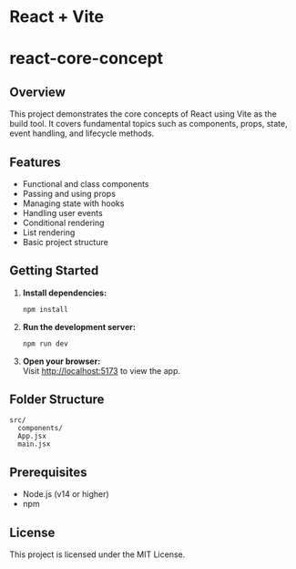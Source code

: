 # React + Vite
# react-core-concept
## Overview

This project demonstrates the core concepts of React using Vite as the build tool. It covers fundamental topics such as components, props, state, event handling, and lifecycle methods.

## Features

- Functional and class components
- Passing and using props
- Managing state with hooks
- Handling user events
- Conditional rendering
- List rendering
- Basic project structure

## Getting Started

1. **Install dependencies:**
    ```bash
    npm install
    ```

2. **Run the development server:**
    ```bash
    npm run dev
    ```

3. **Open your browser:**  
    Visit [http://localhost:5173](http://localhost:5173) to view the app.

## Folder Structure

```
src/
  components/
  App.jsx
  main.jsx
```

## Prerequisites

- Node.js (v14 or higher)
- npm

## License

This project is licensed under the MIT License.